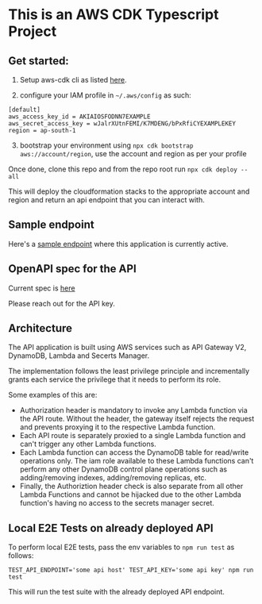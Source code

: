 

# This is an AWS CDK Typescript Project

## Get started:

1. Setup aws-cdk cli as listed [here](https://docs.aws.amazon.com/cdk/v2/guide/getting_started.html#getting_started_account).

2. configure your IAM profile in `~/.aws/config` as such:
```
[default]
aws_access_key_id = AKIAIOSFODNN7EXAMPLE
aws_secret_access_key = wJalrXUtnFEMI/K7MDENG/bPxRfiCYEXAMPLEKEY
region = ap-south-1
```
3. bootstrap your environment using `npx cdk bootstrap aws://account/region`, use the account and region as per your profile

Once done, clone this repo and from the repo root run `npx cdk deploy --all`

This will deploy the cloudformation stacks to the appropriate account and region and return an api endpoint that you can interact with.

## Sample endpoint
Here's a [sample endpoint](https://v5lonzrode.execute-api.ap-south-1.amazonaws.com/) where this application is currently active.

## OpenAPI spec for the API
Current spec is [here](https://github.com/ashishpandey001/notetaker/blob/main/notetaker-api.paw.json)

Please reach out for the API key.

## Architecture
The API application is built using AWS services such as API Gateway V2, DynamoDB, Lambda and Secerts Manager.

The implementation follows the least privilege principle and incrementally grants each service the privilege that it needs to perform its role.

Some examples of this are:
- Authorization header is mandatory to invoke any Lambda function via the API route. Without the header, the gateway itself rejects the request and prevents proxying it to the respective Lambda function.
- Each API route is separately proxied to a single Lambda function and can't trigger any other Lambda functions.
- Each Lambda function can access the DynamoDB table for read/write operations only. The iam role available to these Lambda functions can't perform any other DynamoDB control plane operations such as adding/removing indexes, adding/removing replicas, etc.
- Finally, the Authoriztion header check is also separate from all other Lambda Functions and cannot be hijacked due to the other Lambda function's having no access to the secrets manager secret.

## Local E2E Tests on already deployed API
To perform local E2E tests, pass the env variables to `npm run test` as follows:
```
TEST_API_ENDPOINT='some api host' TEST_API_KEY='some api key' npm run test
```

This will run the test suite with the already deployed API endpoint.